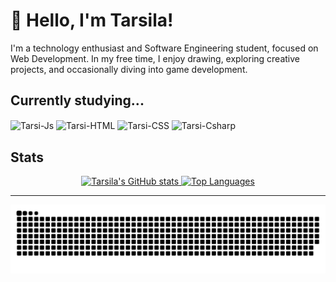 <h1>👋 Hello, I'm Tarsila!</h1>

<p> I'm a technology enthusiast and Software Engineering student, focused on Web Development. In my free time, I enjoy drawing, exploring creative projects, and occasionally diving into game development.</p>

<h2>Currently studying...</h2>
<p>
  <img align="center" alt="Tarsi-Js" height="40" width="50" src="https://cdn.jsdelivr.net/gh/devicons/devicon@latest/icons/javascript/javascript-original.svg"/>
  <img align="center" alt="Tarsi-HTML" height="40" width="50" src="https://cdn.jsdelivr.net/gh/devicons/devicon@latest/icons/html5/html5-original.svg"/>
  <img align="center" alt="Tarsi-CSS" height="40" width="50" src="https://cdn.jsdelivr.net/gh/devicons/devicon@latest/icons/css3/css3-original.svg"/>
  <img align="center" alt="Tarsi-Csharp" height="40" width="50" src="https://cdn.jsdelivr.net/gh/devicons/devicon@latest/icons/csharp/csharp-original.svg"/>
</p>

<!-- Status -->
<h2>Stats</h2>
<p align="center">
  <a href="https://github.com/tarsibfritz">
    <img width="46%" src="https://github-readme-stats.vercel.app/api?username=tarsibfritz&show_icons=true&theme=radical&include_all_commits=true&count_private=true" alt="Tarsila's GitHub stats"/>
    <img width="46%" src="https://github-readme-stats.vercel.app/api/top-langs/?username=tarsibfritz&layout=compact&langs_count=16&theme=radical" alt="Top Languages"/>
  </a>
</p>

<hr/>

<picture>
  <source media="(prefers-color-scheme: dark)" srcset="https://raw.githubusercontent.com/tarsibfritz/tarsibfritz/output/github-contribution-grid-snake-dark.svg">
  <source media="(prefers-color-scheme: light)" srcset="https://raw.githubusercontent.com/tarsibfritz/tarsibfritz/output/github-contribution-grid-snake.svg">
  <img alt="github contribution grid snake animation" src="https://raw.githubusercontent.com/tarsibfritz/tarsibfritz/output/github-contribution-grid-snake.svg">
</picture>
